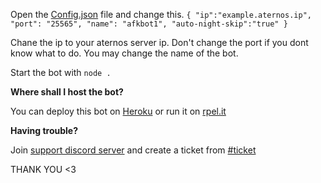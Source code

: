 Open the [Config.json](https://github.com/krushna06/afk-bot-for-aternos/blob/main/config.json) file and change this.
`{
	"ip":"example.aternos.ip",
	"port": "25565",
	"name": "afkbot1",
	"auto-night-skip":"true"
}`

Chane the ip to your aternos server ip. Don't change the port if you dont know what to do. You may change the name of the bot.

Start the bot with `node .`

**Where shall I host the bot?**

You can deploy this bot on [Heroku](https://www.heroku.com/) or run it on [rpel.it](https://replit.com/~)

**Having trouble?**

Join [support discord server](https://discord.gg/uQCXycyBAN) and create a ticket from [#ticket](https://discord.gg/uY59HQ9Msp)

THANK YOU <3
